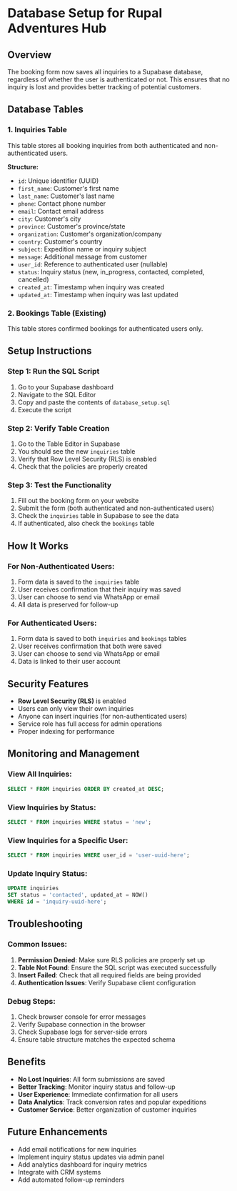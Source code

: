 # Database Setup for Rupal Adventures Hub

## Overview
The booking form now saves all inquiries to a Supabase database, regardless of whether the user is authenticated or not. This ensures that no inquiry is lost and provides better tracking of potential customers.

## Database Tables

### 1. Inquiries Table
This table stores all booking inquiries from both authenticated and non-authenticated users.

**Structure:**
- `id`: Unique identifier (UUID)
- `first_name`: Customer's first name
- `last_name`: Customer's last name
- `phone`: Contact phone number
- `email`: Contact email address
- `city`: Customer's city
- `province`: Customer's province/state
- `organization`: Customer's organization/company
- `country`: Customer's country
- `subject`: Expedition name or inquiry subject
- `message`: Additional message from customer
- `user_id`: Reference to authenticated user (nullable)
- `status`: Inquiry status (new, in_progress, contacted, completed, cancelled)
- `created_at`: Timestamp when inquiry was created
- `updated_at`: Timestamp when inquiry was last updated

### 2. Bookings Table (Existing)
This table stores confirmed bookings for authenticated users only.

## Setup Instructions

### Step 1: Run the SQL Script
1. Go to your Supabase dashboard
2. Navigate to the SQL Editor
3. Copy and paste the contents of `database_setup.sql`
4. Execute the script

### Step 2: Verify Table Creation
1. Go to the Table Editor in Supabase
2. You should see the new `inquiries` table
3. Verify that Row Level Security (RLS) is enabled
4. Check that the policies are properly created

### Step 3: Test the Functionality
1. Fill out the booking form on your website
2. Submit the form (both authenticated and non-authenticated users)
3. Check the `inquiries` table in Supabase to see the data
4. If authenticated, also check the `bookings` table

## How It Works

### For Non-Authenticated Users:
1. Form data is saved to the `inquiries` table
2. User receives confirmation that their inquiry was saved
3. User can choose to send via WhatsApp or email
4. All data is preserved for follow-up

### For Authenticated Users:
1. Form data is saved to both `inquiries` and `bookings` tables
2. User receives confirmation that both were saved
3. User can choose to send via WhatsApp or email
4. Data is linked to their user account

## Security Features

- **Row Level Security (RLS)** is enabled
- Users can only view their own inquiries
- Anyone can insert inquiries (for non-authenticated users)
- Service role has full access for admin operations
- Proper indexing for performance

## Monitoring and Management

### View All Inquiries:
```sql
SELECT * FROM inquiries ORDER BY created_at DESC;
```

### View Inquiries by Status:
```sql
SELECT * FROM inquiries WHERE status = 'new';
```

### View Inquiries for a Specific User:
```sql
SELECT * FROM inquiries WHERE user_id = 'user-uuid-here';
```

### Update Inquiry Status:
```sql
UPDATE inquiries 
SET status = 'contacted', updated_at = NOW() 
WHERE id = 'inquiry-uuid-here';
```

## Troubleshooting

### Common Issues:

1. **Permission Denied**: Make sure RLS policies are properly set up
2. **Table Not Found**: Ensure the SQL script was executed successfully
3. **Insert Failed**: Check that all required fields are being provided
4. **Authentication Issues**: Verify Supabase client configuration

### Debug Steps:
1. Check browser console for error messages
2. Verify Supabase connection in the browser
3. Check Supabase logs for server-side errors
4. Ensure table structure matches the expected schema

## Benefits

- **No Lost Inquiries**: All form submissions are saved
- **Better Tracking**: Monitor inquiry status and follow-up
- **User Experience**: Immediate confirmation for all users
- **Data Analytics**: Track conversion rates and popular expeditions
- **Customer Service**: Better organization of customer inquiries

## Future Enhancements

- Add email notifications for new inquiries
- Implement inquiry status updates via admin panel
- Add analytics dashboard for inquiry metrics
- Integrate with CRM systems
- Add automated follow-up reminders
